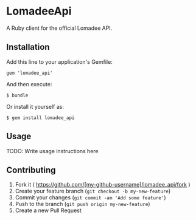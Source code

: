 # LomadeeApi

A Ruby client for the official Lomadee API.

## Installation

Add this line to your application's Gemfile:

    gem 'lomadee_api'

And then execute:

    $ bundle

Or install it yourself as:

    $ gem install lomadee_api

## Usage

TODO: Write usage instructions here

## Contributing

1. Fork it ( https://github.com/[my-github-username]/lomadee_api/fork )
2. Create your feature branch (`git checkout -b my-new-feature`)
3. Commit your changes (`git commit -am 'Add some feature'`)
4. Push to the branch (`git push origin my-new-feature`)
5. Create a new Pull Request